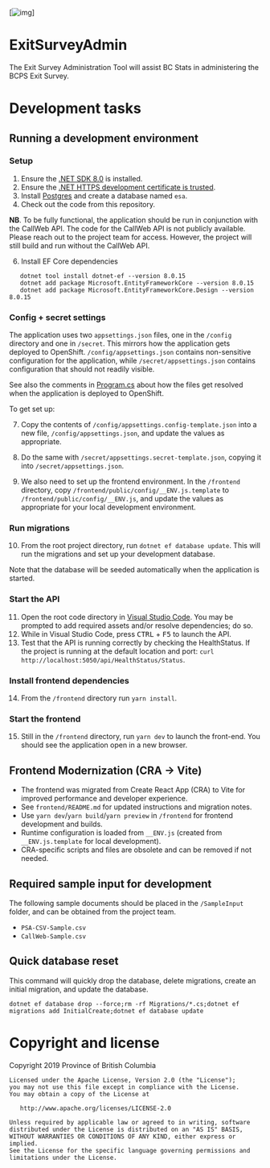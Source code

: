 [![img](https://img.shields.io/badge/Lifecycle-Stable-97ca00)]

# ExitSurveyAdmin

The Exit Survey Administration Tool will assist BC Stats in administering the BCPS Exit Survey.

# Development tasks

## Running a development environment

### Setup

1. Ensure the [.NET SDK 8.0](https://dotnet.microsoft.com/en-us/download/dotnet/8.0) is installed.
3. Ensure the [.NET HTTPS development certificate is trusted](https://docs.microsoft.com/en-us/aspnet/core/security/enforcing-ssl?view=aspnetcore-8.0&tabs=visual-studio#trust-the-aspnet-core-https-development-certificate-on-windows-and-macos).
4. Install [Postgres](https://www.postgresql.org/download/) and create a
   database named `esa`.
5. Check out the code from this repository.

**NB**. To be fully functional, the application should be run in conjunction with the CallWeb API. The code for the CallWeb API is not publicly available. Please reach out to the project team for access. However, the project will still build and run without the CallWeb API.

6. Install EF Core dependencies

```
   dotnet tool install dotnet-ef --version 8.0.15
   dotnet add package Microsoft.EntityFrameworkCore --version 8.0.15
   dotnet add package Microsoft.EntityFrameworkCore.Design --version 8.0.15
```

### Config + secret settings

The application uses two `appsettings.json` files, one in the `/config` directory and one in `/secret`. This mirrors how the application gets deployed to OpenShift. `/config/appsettings.json` contains non-sensitive configuration for the application, while `/secret/appsettings.json` contains configuration that should not readily visible.

See also the comments in [Program.cs](Program.cs) about how the files get resolved when the application is deployed to OpenShift.

To get set up:

7. Copy the contents of `/config/appsettings.config-template.json` into a new file, `/config/appsettings.json`, and update the values as appropriate.

8. Do the same with `/secret/appsettings.secret-template.json`, copying it into
   `/secret/appsettings.json`.

9. We also need to set up the frontend environment. In the `/frontend` directory, copy `/frontend/public/config/__ENV.js.template` to `/frontend/public/config/__ENV.js`, and update the values as appropriate for your local development environment.

### Run migrations

10. From the root project directory, run `dotnet ef database update`. This will run the migrations and set up your development database.

   Note that the database will be seeded automatically when the application is started.

### Start the API

11. Open the root code directory in [Visual Studio Code](https://code.visualstudio.com).
   You may be prompted to add required assets and/or resolve dependencies; do
   so.
12. While in Visual Studio Code, press <kbd>CTRL</kbd> + <kbd>F5</kbd> to launch
    the API.
13. Test that the API is running correctly by checking the HealthStatus. If
    the project is running at the default location and port:
    `curl http://localhost:5050/api/HealthStatus/Status`.

### Install frontend dependencies

14. From the `/frontend` directory run `yarn install`.

### Start the frontend

15. Still in the `/frontend` directory, run `yarn dev` to launch the
    front-end. You should see the application open in a new browser.

## Frontend Modernization (CRA → Vite)

- The frontend was migrated from Create React App (CRA) to Vite for improved performance and developer experience.
- See `frontend/README.md` for updated instructions and migration notes.
- Use `yarn dev`/`yarn build`/`yarn preview` in `/frontend` for frontend development and builds.
- Runtime configuration is loaded from `__ENV.js` (created from `__ENV.js.template` for local development).
- CRA-specific scripts and files are obsolete and can be removed if not needed.

## Required sample input for development

The following sample documents should be placed in the `/SampleInput` folder, and can be obtained from the project team.

* `PSA-CSV-Sample.csv`
* `CallWeb-Sample.csv`

## Quick database reset

This command will quickly drop the database, delete migrations, create an initial migration, and update the database.

```
dotnet ef database drop --force;rm -rf Migrations/*.cs;dotnet ef migrations add InitialCreate;dotnet ef database update
```

# Copyright and license

Copyright 2019 Province of British Columbia

    Licensed under the Apache License, Version 2.0 (the "License");
    you may not use this file except in compliance with the License.
    You may obtain a copy of the License at 

       http://www.apache.org/licenses/LICENSE-2.0

    Unless required by applicable law or agreed to in writing, software
    distributed under the License is distributed on an "AS IS" BASIS,
    WITHOUT WARRANTIES OR CONDITIONS OF ANY KIND, either express or implied.
    See the License for the specific language governing permissions and
    limitations under the License.
